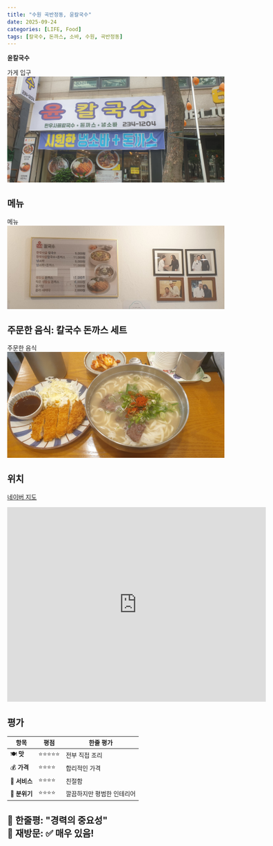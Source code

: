 ```yaml
---
title: "수원 곡반정동, 윤칼국수"
date: 2025-09-24
categories: [LIFE, Food]
tags: [칼국수, 돈까스, 소바, 수원, 곡반정동]
---
```


**윤칼국수**

가게 입구
![수원 윤칼국수 입구](/assets/img/2025-09-24-수원_윤칼국수/수원_윤칼국수_입구.jpg)

## 메뉴

메뉴
![수원 윤칼국수 메뉴판](/assets/img/2025-09-24-수원_윤칼국수/수원_윤칼국수_메뉴.jpg)

## 주문한 음식: 칼국수 돈까스 세트

주문한 음식
![주문한 칼국수 돈까스 세트](/assets/img/2025-09-24-수원_윤칼국수/수원_윤칼국수_칼국수_돈까스_세트.jpg)

## 위치
[네이버 지도](https://naver.me/x9zhS69W)

<iframe src="https://www.google.com/maps/embed?pb=!1m18!1m12!1m3!1d1000.9401200406262!2d127.0262333696654!3d37.23495899825791!2m3!1f0!2f0!3f0!3m2!1i1024!2i768!4f13.1!3m3!1m2!1s0x357b439a8f2a5ca3%3A0x3d538ce4ceee7ed3!2z6rK96riw64-EIOyImOybkOyLnCDqtozshKDqtawg6rOh67CY7KCV64-ZIDU5My0y!5e1!3m2!1sko!2skr!4v1758679838831!5m2!1sko!2skr" width="600" height="450" style="border:0;" allowfullscreen="" loading="lazy" referrerpolicy="no-referrer-when-downgrade"></iframe>

## 평가

| 항목 | 평점 | 한줄 평가 |
|------|------|----------|
| 🍽️ **맛** | ⭐⭐⭐⭐⭐ | 전부 직접 조리 |
| 💰 **가격** | ⭐⭐⭐⭐ | 합리적인 가격 |
| 🏪 **서비스** | ⭐⭐⭐⭐  | 친절함 |
| 🏢 **분위기** | ⭐⭐⭐⭐ | 깔끔하지만 평범한 인테리어 |

**💬 한줄평**: "경력의 중요성"  
**🔄 재방문**: ✅ 매우 있음!  
---  

